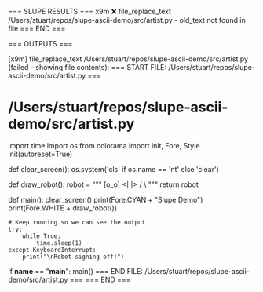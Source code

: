 === SLUPE RESULTS ===
x9m ❌ file_replace_text /Users/stuart/repos/slupe-ascii-demo/src/artist.py - old_text not found in file
=== END ===

=== OUTPUTS ===

[x9m] file_replace_text /Users/stuart/repos/slupe-ascii-demo/src/artist.py (failed - showing file contents):
=== START FILE: /Users/stuart/repos/slupe-ascii-demo/src/artist.py ===
# /Users/stuart/repos/slupe-ascii-demo/src/artist.py
import time
import os
from colorama import init, Fore, Style
init(autoreset=True)

def clear_screen():
    os.system('cls' if os.name == 'nt' else 'clear')

def draw_robot():
    robot = """
  [o_o]
  <| |>
   / \\
    """
    return robot

def main():
    clear_screen()
    print(Fore.CYAN + "Slupe Demo")
    print(Fore.WHITE + draw_robot())
    
    # Keep running so we can see the output
    try:
        while True:
            time.sleep(1)
    except KeyboardInterrupt:
        print("\nRobot signing off!")

if __name__ == "__main__":
    main()
=== END FILE: /Users/stuart/repos/slupe-ascii-demo/src/artist.py ===
=== END ===